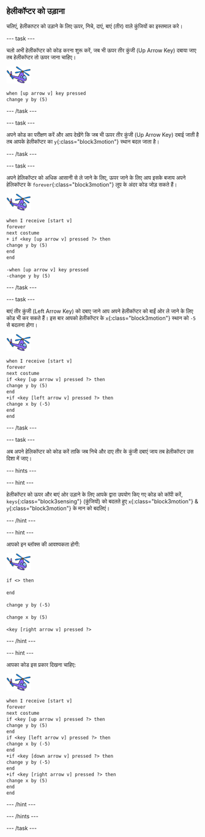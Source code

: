 ## हेलीकॉप्टर को उड़ाना

चलिएं, हेलीकाप्टर को उड़ाने के लिए ऊपर, निचे, दाएं, बाएं (तीर) वाले कुंजियों का इस्तमाल करे।

--- task ---

चलो अभी हेलीकॉप्टर को कोड करना शुरू करें, जब भी ऊपर तीर कुंजी (Up Arrow Key) दबाया जाए तब हेलीकॉप्टर तो ऊपर जाना चाहिए।

![हेलीकॉप्टर स्प्राइट](images/helicopter-sprite.png)

```blocks3
when [up arrow v] key pressed
change y by (5)
```

--- /task ---

--- task ---

अपने कोड का परीक्षण करें और आप देखेंगे कि जब भी ऊपर तीर कुंजी (Up Arrow Key) दबाई जाती है तब आपके हेलीकॉप्टर का `y`{:class="block3motion"} स्थान बदल जाता है।

--- /task ---

--- task ---

अपने हेलिकॉप्टर को अधिक आसानी से ले जाने के लिए, ऊपर जाने के लिए आप इसके बजाय अपने हेलिकॉप्टर के `forever`{:class="block3motion"} लूप के अंदर कोड जोड़ सकते हैं।

![हेलीकॉप्टर स्प्राइट](images/helicopter-sprite.png)

```blocks3
when I receive [start v]
forever
next costume
+ if <key [up arrow v] pressed ?> then
change y by (5)
end
end

-when [up arrow v] key pressed
-change y by (5)
```

--- /task ---

--- task ---

बाएं तीर कुंजी (Left Arrow Key) को दबाए जाने आप अपने हेलीकॉप्टर को बाईं ओर ले जाने के लिए कोड भी कर सकते हैं। इस बार आपको हेलीकॉप्टर के `x`{:class="block3motion"} स्थान को `-5` से बदलना होगा।

![हेलीकॉप्टर स्प्राइट](images/helicopter-sprite.png)

```blocks3
when I receive [start v]
forever
next costume
if <key [up arrow v] pressed ?> then
change y by (5)
end
+if <key [left arrow v] pressed ?> then
change x by (-5)
end
end
```

--- /task ---

--- task ---

अब अपने हेलिकॉप्टर को कोड करें ताकि जब निचे और दाए तीर के कुंजी दबाएं जाय तब हेलीकॉप्टर उस दिशा में जाए।

--- hints ---


--- hint ---

हेलीकॉप्टर को ऊपर और बाएं ओर उड़ाने के लिए आपके द्वारा उपयोग किए गए कोड को कॉपी करें, `keys`{:class="block3sensing"} (कुंजियों) को बदलते हुए `x`{:class="block3motion"} & `y`{:class="block3motion"} के मान को बदलिएं।

--- /hint ---

--- hint ---

आपको इन ब्लॉक्स की आवश्यकता होगी:

![हेलीकॉप्टर स्प्राइट](images/helicopter-sprite.png)

```blocks3
if <> then

end

change y by (-5)

change x by (5)

<key [right arrow v] pressed ?>
```

--- /hint ---

--- hint ---

आपका कोड इस प्रकार दिखना चाहिए:

![हेलीकॉप्टर स्प्राइट](images/helicopter-sprite.png)

```blocks3
when I receive [start v]
forever
next costume
if <key [up arrow v] pressed ?> then
change y by (5)
end
if <key [left arrow v] pressed ?> then
change x by (-5)
end
+if <key [down arrow v] pressed ?> then
change y by (-5)
end
+if <key [right arrow v] pressed ?> then
change x by (5)
end
end
```

--- /hint ---

--- /hints ---

--- /task ---
